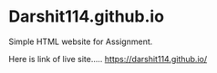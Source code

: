 # Darshit114.github.io
Simple HTML website for Assignment.

Here is link of live site.....
https://darshit114.github.io/


